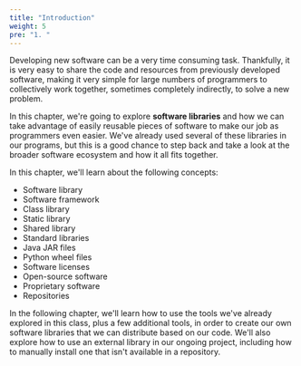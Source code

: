 ```yaml
---
title: "Introduction"
weight: 5
pre: "1. "
---
```

Developing new software can be a very time consuming task. Thankfully, it is very easy to share the code and resources from previously developed software, making it very simple for large numbers of programmers to collectively work together, sometimes completely indirectly, to solve a new problem. 

In this chapter, we're going to explore **software libraries** and how we can take advantage of easily reusable pieces of software to make our job as programmers even easier. We've already used several of these libraries in our programs, but this is a good chance to step back and take a look at the broader software ecosystem and how it all fits together. 

In this chapter, we'll learn about the following concepts:

* Software library
* Software framework
* Class library
* Static library
* Shared library
* Standard libraries
* Java JAR files
* Python wheel files
* Software licenses
* Open-source software
* Proprietary software
* Repositories

In the following chapter, we'll learn how to use the tools we've already explored in this class, plus a few additional tools, in order to create our own software libraries that we can distribute based on our code. We'll also explore how to use an external library in our ongoing project, including how to manually install one that isn't available in a repository.
